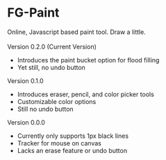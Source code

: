 # FG-Paint
Online, Javascript based paint tool. Draw a little.<br>
<br>
Version 0.2.0 (Current Version)
<br>
- Introduces the paint bucket option for flood filling
- Yet still, no undo button

Version 0.1.0
<br>
- Introduces eraser, pencil, and color picker tools
- Customizable color options
- Still no undo button

Version 0.0.0
<br>
- Currently only supports 1px black lines <br>
- Tracker for mouse on canvas <br>
- Lacks an erase feature or undo button <br>
